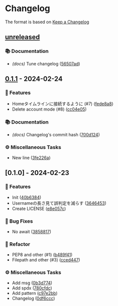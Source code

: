 # Changelog

The format is based on [Keep a Changelog](https://keepachangelog.com/en/1.0.0/)
 
<!--
The format is based on [Keep a Changelog](https://keepachangelog.com/en/1.0.0/),
and this project adheres to [Semantic Versioning](https://semver.org/spec/v2.0.0.html).

 -->
## [unreleased]

### 📚 Documentation

- *(docs)* Tune changelog ([56507ad](https://github.com/sousuke0422/SpamKiller/commit/56507adb8168a343584f736cc3c0edb372f8f850))

## [0.1.1] - 2024-02-24

### 🚀 Features

- Homeタイムラインに接続するように (#7) ([fede8a8](https://github.com/sousuke0422/SpamKiller/commit/fede8a85e8a333774f862d5135a3783a1a229059))
- Delete account mode (#8) ([cc04e05](https://github.com/sousuke0422/SpamKiller/commit/cc04e05c5890975783597f0d9a751a8891bebd7d))

### 📚 Documentation

- *(docs)* Changelog's commit hash ([700d124](https://github.com/sousuke0422/SpamKiller/commit/700d1245ebee4b42e29fe5113ae74d1160e21442))

### ⚙️ Miscellaneous Tasks

- New line ([3fe226a](https://github.com/sousuke0422/SpamKiller/commit/3fe226a3ef9e192cc0f994e89378fc99fa24f0a7))

## [0.1.0] - 2024-02-23

### 🚀 Features

- Init ([40b6384](https://github.com/sousuke0422/SpamKiller/commit/40b63842f883035b6f0ac860c63685df287d7ae6))
- Usernameの長さ見て誤判定を減らす ([3646453](https://github.com/sousuke0422/SpamKiller/commit/3646453f0ff03383b14b77952a43617c634f3805))
- Create LICENSE ([e8e057c](https://github.com/sousuke0422/SpamKiller/commit/e8e057caa5c31803072f5a6cbaa499b7ec8ab6ff))

### 🐛 Bug Fixes

- No await ([3858817](https://github.com/sousuke0422/SpamKiller/commit/38588176c34a550bf16ce4ff183b58c4216ae1a5))

### 🚜 Refactor

- PEP8 and other (#1) ([b489f41](https://github.com/sousuke0422/SpamKiller/commit/b489f417dd35a5664b3a39210c086ca61503655c))
- Filepath and other (#3) ([cced447](https://github.com/sousuke0422/SpamKiller/commit/cced447a4f3a43dabebb538350742339f7c06ca1))

### ⚙️ Miscellaneous Tasks

- Add msg ([0b3d774](https://github.com/sousuke0422/SpamKiller/commit/0b3d774c3d786d2a718dbeb268e798d732bce2d8))
- Add spdx ([780cfdc](https://github.com/sousuke0422/SpamKiller/commit/780cfdc581bf93773a19c7181e8308d232c2919a))
- Add pattern ([c97e2bb](https://github.com/sousuke0422/SpamKiller/commit/c97e2bbd8d268cd92d66fccb7733504347d920b1))
- Changelog ([0df6ccc](https://github.com/sousuke0422/SpamKiller/commit/0df6ccc727683f64b6db426c8dbe4dad8ea4f198))

[unreleased]: https://github.com/sousuke0422/SpamKiller/compare/0.1.1..HEAD
[0.1.1]: https://github.com/sousuke0422/SpamKiller/compare/0.1.0..0.1.1

<!-- generated by git-cliff -->
